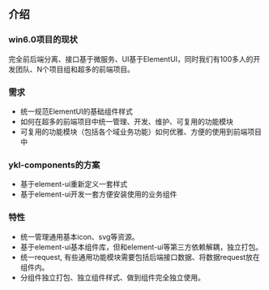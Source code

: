 ## 介绍

### win6.0项目的现状

完全前后端分离、接口基于微服务、UI基于ElementUI，同时我们有100多人的开发团队、N个项目组和超多的前端项目。

### 需求

- 统一规范ElementUI的基础组件样式
- 如何在超多的前端项目中统一管理、开发、维护、可复用的功能模块
- 可复用的功能模块（包括各个域业务功能）如何优雅、方便的使用到前端项目中

### ykl-components的方案
- 基于element-ui重新定义一套样式
- 基于element-ui开发一套方便安装使用的业务组件

### 特性
- 统一管理通用基本icon、svg等资源。
- 基于element-ui基本组件库，但和element-ui等第三方依赖解耦，独立打包。
- 统一request, 有些通用功能模块需要包括后端接口数据、将数据request放在组件内。
- 分组件独立打包、独立组件样式、做到组件完全独立使用。
